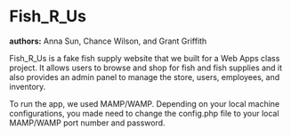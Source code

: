 # Fish_R_Us
**authors:** Anna Sun, Chance Wilson, and Grant Griffith  
  
Fish_R_Us is a fake fish supply website that we built for a Web Apps class project. 
It allows users to browse and shop for fish and fish supplies and it also provides an admin panel to manage the store, users, employees, and inventory.

To run the app, we used MAMP/WAMP. Depending on your local machine configurations, you made need to change the config.php file to your local MAMP/WAMP port number and password.

